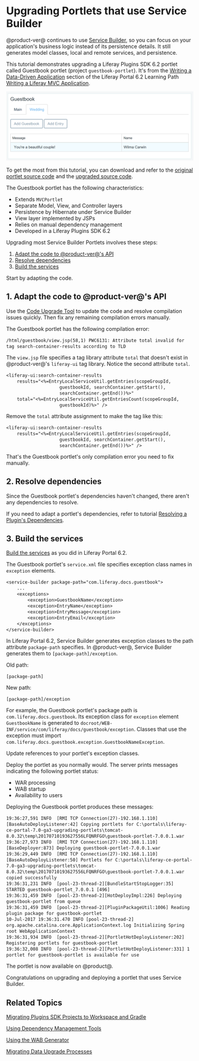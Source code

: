 # Upgrading Portlets that use Service Builder [](id=upgrading-portlets-that-use-service-builder)

@product-ver@ continues to use 
[Service Builder](/develop/tutorials/-/knowledge_base/7-0/service-builder), so
you can focus on your application's business logic instead of its persistence
details. It still generates model classes, local and remote services, and
persistence. 

This tutorial demonstrates upgrading a Liferay Plugins SDK 6.2 portlet
called Guestbook portlet (project `guestbook-portlet`). It's from the
[Writing a Data-Driven Application](/develop/tutorials/-/knowledge_base/6-2/writing-a-data-driven-application)
section of the Liferay Portal 6.2 Learning Path
[Writing a Liferay MVC Application](/develop/tutorials/-/knowledge_base/6-2/writing-a-liferay-mvc-application).

![Figure 1: The Guestbook portlet to model guestbooks and guestbook entries.](../../../../images/upgrade-service-builder-portlet-guestbook.png)

To get the most from this tutorial, you can download and refer to the
[original portlet source code](https://dev.liferay.com/documents/10184/656312/guestbook-portlet-pre-7-0-upgrade.zip)
and the 
[upgraded source code](https://dev.liferay.com/documents/10184/656312/guestbook-portlet-post-7-0-upgrade.zip).

The Guestbook portlet has the following characteristics:

-   Extends `MVCPortlet`
-   Separate Model, View, and Controller layers
-   Persistence by Hibernate under Service Builder
-   View layer implemented by JSPs
-   Relies on manual dependency management
-   Developed in a Liferay Plugins SDK 6.2

Upgrading most Service Builder Portlets involves these steps: 

1.  [Adapt the code to @product-ver@'s API](#1-adapt-the-code-to-product-vers-api)
2.  [Resolve dependencies](#2-resolve-dependencies)
3.  [Build the services](#3-build-the-services)

Start by adapting the code. 

## 1. Adapt the code to @product-ver@'s API [](id=1-adapt-the-code-to-product-vers-api)

Use the
[Code Upgrade Tool](/develop/tutorials/-/knowledge_base/7-0/adapting-to-liferay-7s-api-with-the-code-upgrade-tool)
to update the code and resolve compilation issues quickly. Then fix any
remaining compilation errors manually. 

The Guestbook portlet has the following compilation error:

    /html/guestbook/view.jsp(58,1) PWC6131: Attribute total invalid for tag search-container-results according to TLD

The `view.jsp` file specifies a tag library attribute `total` that doesn't exist
in @product-ver@'s `liferay-ui` tag library. Notice the second attribute
`total`. 

    <liferay-ui:search-container-results
        results="<%=EntryLocalServiceUtil.getEntries(scopeGroupId,
                        guestbookId, searchContainer.getStart(),
                        searchContainer.getEnd())%>"
        total="<%=EntryLocalServiceUtil.getEntriesCount(scopeGroupId,
                        guestbookId)%>" />

Remove the `total` attribute assignment to make the tag like this:

    <liferay-ui:search-container-results
        results="<%=EntryLocalServiceUtil.getEntries(scopeGroupId,
                        guestbookId, searchContainer.getStart(),
                        searchContainer.getEnd())%>" />

That's the Guestbook portlet's only compilation error you need to fix manually. 

## 2. Resolve dependencies [](id=2-resolve-dependencies)

Since the Guestbook portlet's dependencies haven't changed, there aren't any
dependencies to resolve.  

If you need to adapt a portlet's dependencies, refer to tutorial
[Resolving a Plugin's Dependencies](/develop/tutorials/-/knowledge_base/7-0/resolving-a-plugins-dependencies).

## 3. Build the services [](id=3-build-the-services)

[Build the services](/develop/tutorials/-/knowledge_base/7-0/running-service-builder-and-understanding-the-generated-code)
as you did in Liferay Portal 6.2.

The Guestbook portlet's `service.xml` file specifies exception class names in
`exception` elements.  

    <service-builder package-path="com.liferay.docs.guestbook">
        ...
        <exceptions>
            <exception>GuestbookName</exception>
            <exception>EntryName</exception>
            <exception>EntryMessage</exception>
            <exception>EntryEmail</exception>
        </exceptions>
    </service-builder>

In Liferay Portal 6.2, Service Builder generates exception classes to the path
attribute `package-path` specifies. In @product-ver@, Service Builder generates
them to `[package-path]/exception`. 

Old path:

    [package-path]

New path:

    [package-path]/exception 

For example, the Guestbook portlet's package path is
`com.liferay.docs.guestbook`. Its exception class for `exception` element
`GuestbookName` is generated to
`docroot/WEB-INF/service/com/liferay/docs/guestbook/exception`. Classes that use
the exception must import
`com.liferay.docs.guestbook.exception.GuestbookNameException`. 

Update references to your portlet's exception classes. 

Deploy the portlet as you normally would. The server prints messages indicating
the following portlet status:

-   WAR processing
-   WAB startup
-   Availability to users

Deploying the Guestbook portlet produces these messages:

    19:36:27,591 INFO  [RMI TCP Connection(27)-192.168.1.110][BaseAutoDeployListener:42] Copying portlets for C:\portals\liferay-ce-portal-7.0-ga3-upgrading-portlets\tomcat-8.0.32\temp\20170710193627556LFQNRFGO\guestbook-portlet-7.0.0.1.war
    19:36:27,973 INFO  [RMI TCP Connection(27)-192.168.1.110][BaseDeployer:873] Deploying guestbook-portlet-7.0.0.1.war
    19:36:29,449 INFO  [RMI TCP Connection(27)-192.168.1.110][BaseAutoDeployListener:50] Portlets for C:\portals\liferay-ce-portal-7.0-ga3-upgrading-portlets\tomcat-8.0.32\temp\20170710193627556LFQNRFGO\guestbook-portlet-7.0.0.1.war copied successfully
    19:36:31,231 INFO  [pool-23-thread-2][BundleStartStopLogger:35] STARTED guestbook-portlet_7.0.0.1 [496]
    19:36:31,459 INFO  [pool-23-thread-2][HotDeployImpl:226] Deploying guestbook-portlet from queue
    19:36:31,459 INFO  [pool-23-thread-2][PluginPackageUtil:1006] Reading plugin package for guestbook-portlet
    10-Jul-2017 19:36:31.470 INFO [pool-23-thread-2] org.apache.catalina.core.ApplicationContext.log Initializing Spring root WebApplicationContext
    19:36:31,934 INFO  [pool-23-thread-2][PortletHotDeployListener:202] Registering portlets for guestbook-portlet
    19:36:32,008 INFO  [pool-23-thread-2][PortletHotDeployListener:331] 1 portlet for guestbook-portlet is available for use

The portlet is now available on @product@.

Congratulations on upgrading and deploying a portlet that uses Service Builder.

## Related Topics [](id=related-topics)

[Migrating Plugins SDK Projects to Workspace and Gradle](/develop/tutorials/-/knowledge_base/7-0/migrating-traditional-plugins-to-workspace-web-applications)

[Using Dependency Management Tools](/develop/tutorials/-/knowledge_base/7-0/resolving-a-plugins-dependencies#managing-dependencies-with-ivy)

[Using the WAB Generator](/develop/tutorials/-/knowledge_base/7-0/using-the-wab-generator)

[Migrating Data Upgrade Processes](/develop/tutorials/-/knowledge_base/7-0/optimizing-app-upgrade-processes)
